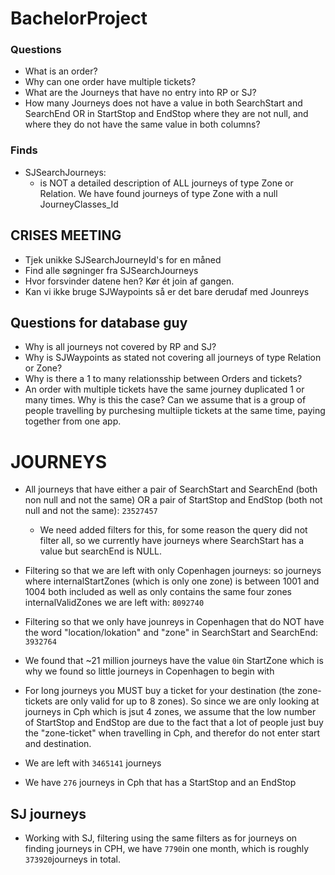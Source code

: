 # BachelorProject

### Questions

- What is an order?
- Why can one order have multiple tickets?
- What are the Journeys that have no entry into RP or SJ?
- How many Journeys does not have a value in both SearchStart and SearchEnd OR in StartStop and EndStop where they are not null, and where they do not have the same value in both columns?

### Finds

- SJSearchJourneys:
  - is NOT a detailed description of ALL journeys of type Zone or Relation. We have found journeys of type Zone with a null JourneyClasses_Id

## CRISES MEETING

- Tjek unikke SJSearchJourneyId's for en måned
- Find alle søgninger fra SJSearchJourneys
- Hvor forsvinder datene hen? Kør ét join af gangen.
- Kan vi ikke bruge SJWaypoints så er det bare derudaf med Jounreys

## Questions for database guy

- Why is all journeys not covered by RP and SJ?
- Why is SJWaypoints as stated not covering all journeys of type Relation or Zone?
- Why is there a 1 to many relationsship between Orders and tickets?
- An order with multiple tickets have the same journey duplicated 1 or many times. Why is this the case?
  Can we assume that is a group of people travelling by purchesing multiiple tickets at the same time, paying together from one app.

# JOURNEYS

- All journeys that have either a pair of SearchStart and SearchEnd (both non null and not the same) OR a pair of StartStop and EndStop (both not null and not the same): `23527457`

  - We need added filters for this, for some reason the query did not filter all, so we currently have journeys where SearchStart has a value but searchEnd is NULL.

- Filtering so that we are left with only Copenhagen journeys: so journeys where internalStartZones (which is only one zone) is between 1001 and 1004 both included as well as only contains the same four zones internalValidZones we are left with: `8092740`

- Filtering so that we only have jounreys in Copenhagen that do NOT have the word "location/lokation" and "zone" in SearchStart and SearchEnd: `3932764`

- We found that ~21 million journeys have the value `0`in StartZone which is why we found so little journeys in Copenhagen to begin with

- For long journeys you MUST buy a ticket for your destination (the zone-tickets are only valid for up to 8 zones). So since we are only looking at journeys in Cph which is jsut 4 zones, we assume that the low number of StartStop and EndStop are due to the fact that a lot of people just buy the "zone-ticket" when travelling in Cph, and therefor do not enter start and destination.

- We are left with ```3465141``` journeys

- We have ```276``` journeys in Cph that has a StartStop and an EndStop

## SJ journeys

- Working with SJ, filtering using the same filters as for journeys on finding journeys in CPH, we have ```7790```in one month, which is roughly ```373920```journeys in total. 